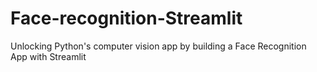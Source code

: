 # Face-recognition-Streamlit
Unlocking Python's computer vision app by building a Face Recognition App with Streamlit

